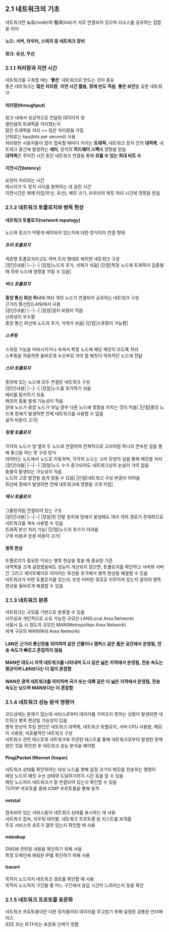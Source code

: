 ## 2.1 네트워크의 기초  
네트워크란 **노드**(node)와 **링크**(link)가 서로 연결되어 있으며 리소스를 공유하는 집합을 의미  
#### 노드: 서버, 라우터, 스위치 등 네트워크 장비  
#### 링크: 유선, 무선

### 2.1.1 처리량과 지연 시간  
네트워크를 구축할 때는 '**좋은**' 네트워크로 만드는 것이 중요  
좋은 네트워크는 **많은 처리량**, **지연 시간 짧음**, **장애 빈도 적음**, **좋은 보안**을 갖춘 네트워크  

#### 처리량(throughput)
링크 내에서 성공적으로 전달된 데이터의 양  
얼만큼의 트래픽을 처리했는지  
많은 트래픽을 처리 == 많은 처리량을 가짐  
단위로는 bps(bits per second) 사용  
처리량은 사용자들이 많이 접속할 때마다 커지는 **트래픽**, 네트워크 장치 간의 **대역폭**, 네트워크 중간에 발생하는 **에러**, 장치의 **하드웨어 스펙**에 영향을 받음  
**대역폭**은 주어진 시간 동안 네트워크 연결을 통해 **흐를 수 있는 최대 비트 수**  

#### 지연시간(latency)  
요청이 처리되는 시간  
메시지가 두 장치 사이를 왕복하는 데 걸린 시간  
지연시간은 매체 타입(무선, 유선), 패킷 크기, 라우터의 패킷 처리 시간에 영향을 받음  

### 2.1.2 네트워크 토폴로지와 병목 현상
#### 네트워크 토폴로지(network topology)
노드와 링크가 어떻게 배치되어 있는지에 대한 방식이자 연결 형태  

##### 트리 토폴로지
계층형 토폴로지라고도 하며 트리 형태로 배치한 네트워크 구성  
|장단|내용|
|--|--|
|장점|노드의 추가, 삭제가 쉬움|
|단점|특정 노드에 트래픽이 집중될 때 하위 노드에 영향을 끼칠 수 있음|

##### 버스 토폴로지  
**중앙 통신 회선 하나**에 여러 개의 노드가 연결되어 공유하는 네트워크 구성  
근거리 통신망(LAN)에서 사용  
|장단|내용|
|--|--|
|장점|설치 비용이 적음<br>신뢰성이 우수함<br>중앙 통신 회선에 노드의 추가, 삭제가 쉬움|
|단점|스푸핑이 가능함|

##### 스푸핑
스위칭 기능을 마비시키거나 속여서 특정 노드에 해당 패킷이 오도록 처리  
스푸핑을 적용하면 올바르게 수신부로 가야 할 패킷이 악의적인 노드에 전달  

##### 스타 토폴로지  
중앙에 있는 노드에 모두 연결된 네트워크 구성  
|장단|내용|
|--|--|
|장점|노드를 추가하기 쉬움<br>에러를 탐지하기 쉬움<br>패킷의 충돌 발생 가능성이 적음<br>장애 노드가 중앙 노드가 아닐 경우 다른 노드에 영향을 끼치는 것이 적음|
|단점|중앙 노드에 장애가 발생하면 전체 네트워크를 사용할 수 없음<br>설치 비용이 고가|

##### 링형 토폴로지  
각각의 노드가 양 옆의 두 노드와 연결하여 전체적으로 고리처럼 하나의 연속된 길을 통해 통신을 하는 망 구성 방식  
데이터는 노드에서 노드로 이동하며, 각각의 노드는 고리 모양의 길을 통해 패킷을 처리  
|장단|내용|
|--|--|
|장점|노드 수가 증가되어도 네트워크상의 손실이 거의 없음<br>충돌이 발생되는 가능성이 적음<br>노드의 고장 발견을 쉽게 찾을 수 있음|
|단점|네트워크 구성 변경이 어려움<br>회선에 장애가 발생하면 전체 네트워크에 영향을 크게 끼침|

##### 메시 토폴로지
그물망처럼 연결되어 있는 구조  
|장단|내용|
|--|--|
|장점|한 단말 장치에 장애가 발생해도 여러 개의 경로가 존재하므로 네트워크를 계속 사용할 수 있음<br>트래픽 분산 처리 가능|
|단점|노드의 추가가 어려움<br>구축 비용과 운용 비용이 고가|

#### 병목 현상
토폴로지가 중요한 이유는 병목 현상을 찾을 때 중요한 기준  
대역폭을 크게 설정했음에도 성능이 개선되지 않으면, 토폴로지를 확인하고 서버와 서버 간 그리고 게이트웨이로 이어지는 회선을 추가해서 병목 현상을 해결할 수 있음  
네트워크가 어떤 토폴로지를 갖는지, 또한 어떠한 경로로 이루어져 있는지 알아야 병목 현상을 올바르게 해결할 수 있음  

### 2.1.3 네트워크 분류  
네트워크는 규모를 기반으로 분류할 수 있음  
사무실과 개인적으로 소유 가능한 규모인 LAN(Local Area Network)  
서울시 등 시 정도의 규모인 MAN(Metropolitan Area Network)  
세계 구모의 WAN(Wid Area Network)  

#### LAN은 근거리 통신망을 의미하며 같은 건물이나 캠퍼스 같은 좁은 공간에서 운영됨, 전송 속도가 빠르고 혼잡하지 않음  

#### MAN은 대도시 지역 네트워크를 나타내며 도시 같은 넓은 지역에서 운영됨, 전송 속도는 평균이며 LAN보다는 더 많이 혼잡함  

#### WAN은 광역 네트워크를 의미하며 국가 또는 대륙 같은 더 넓은 지역에서 운영됨, 전송 속도는 낮으며 MAN보다는 더 혼잡함  

### 2.1.4 네트워크 성능 분석 명령어  
코드상에는 문제가 없는데 서비스로부터 데이터를 가져오지 못하는 상황이 발생되면 네트워크 병목 현상일 가능성이 있음  
병목 현상의 주된 원인은 네트워크 대역폭, 네트워크 토폴로지, 서버 CPU 사용량, 메모리 사용량, 비효율적인 네트워크 구성  
네트워크 관련 테스트와 네트워크와 무관한 테스트를 통해 네트워크로부터 발생한 문제점인 것을 확인한 후 네트워크 성능 분석을 해야함  

#### Ping(Packet INternet Groper)  
네트워크 상태를 확인하려는 대상 노드를 향해 일정 크기의 패킷을 전송하는 명령어  
해당 노드의 패킷 수신 상태와 도달하기까지 시간 등을 알 수 있음  
해당 노드까지 네트워크가 잘 연결되어 있는지 확인할 수 있음  
TCP/IP 프로토콜 중에 ICMP 프로토콜을 통해 동작  

#### netstat  
접속되어 있는 서비스들의 네트워크 상태를 표시하는 데 사용  
네트워크 접속, 라우팅 테이블, 네트워크 프로토콜 등 리스트를 보여줌  
주로 서비스의 포트가 열려 있는지 확인할 때 사용  

#### nslookup  
DNS에 관련된 내용을 확인하기 위해 사용  
특정 도메인에 매핑된 IP를 확인하기 위해 사용  

#### tracert  
목적지 노드까지 네트워크 경로를 확인할 때 사용  
목적지 노드까지 구간들 중 어느 구간에서 응답 시간이 느려지는지 등을 확인  

### 2.1.5 네트워크 프로토콜 표준화  
네트워크 프로토콜이란 다른 장치들끼리 데이터를 주고받기 위해 설정된 공통된 인터페이스  
IEEE 또는 IETF라는 표준화 단체가 정함  
